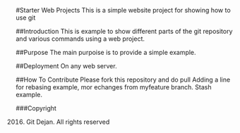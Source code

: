 #Starter Web Projects
This is a simple website project for showing how to use git

##Introduction
This is example to show different parts of the git repository and various commands using a web project.

##Purpose
The main purpoise is to provide a simple example.

##Deployment
On any web server.

##How To Contribute
Please fork this repository and do pull
Adding a line for rebasing example, mor echanges from myfeature branch. Stash example.

###Copyright

2016. Git Dejan. All rights reserved